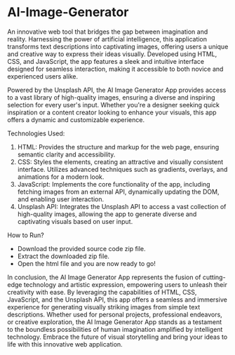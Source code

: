 # AI-Image-Generator

An innovative web tool that bridges the gap between imagination and reality. Harnessing the power of artificial intelligence, this application transforms text descriptions into captivating images, offering users a unique and creative way to express their ideas visually. Developed using HTML, CSS, and JavaScript, the app features a sleek and intuitive interface designed for seamless interaction, making it accessible to both novice and experienced users alike.

Powered by the Unsplash API, the AI Image Generator App provides access to a vast library of high-quality images, ensuring a diverse and inspiring selection for every user's input. Whether you're a designer seeking quick inspiration or a content creator looking to enhance your visuals, this app offers a dynamic and customizable experience.

Technologies Used:
1) HTML: Provides the structure and markup for the web page, ensuring semantic clarity and accessibility.
2) CSS: Styles the elements, creating an attractive and visually consistent interface. Utilizes advanced techniques such as gradients, overlays, and animations for a modern look.
3) JavaScript: Implements the core functionality of the app, including fetching images from an external API, dynamically updating the DOM, and enabling user interaction.
4) Unsplash API: Integrates the Unsplash API to access a vast collection of high-quality images, allowing the app to generate diverse and captivating visuals based on user input.

How to Run?
- Download the provided source code zip file.
- Extract the downloaded zip file.
- Open the html file and you are now ready to go!

In conclusion, the AI Image Generator App represents the fusion of cutting-edge technology and artistic expression, empowering users to unleash their creativity with ease. By leveraging the capabilities of HTML, CSS, JavaScript, and the Unsplash API, this app offers a seamless and immersive experience for generating visually striking images from simple text descriptions. Whether used for personal projects, professional endeavors, or creative exploration, the AI Image Generator App stands as a testament to the boundless possibilities of human imagination amplified by intelligent technology. Embrace the future of visual storytelling and bring your ideas to life with this innovative web application.
